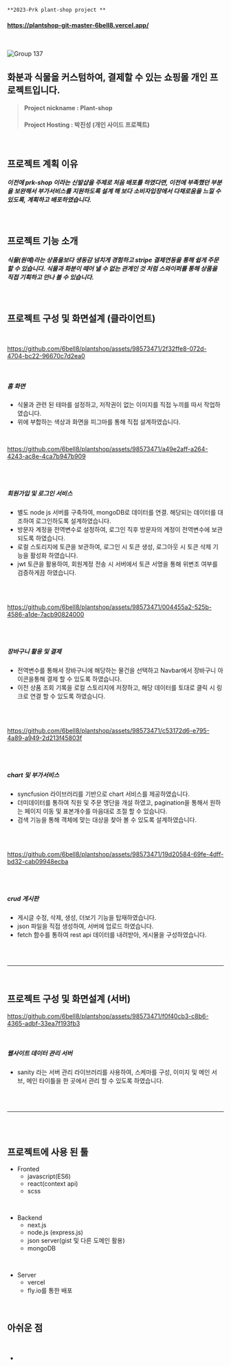 ```
**2023-Prk plant-shop project **
```
#### https://plantshop-git-master-6bell8.vercel.app/

<br/>

![Group 137](https://github.com/6bell8/plantshop/assets/98573471/73fecbea-7e5f-4431-953a-5311f0da471e)





## 화분과 식물을 커스텀하여, 결제할 수 있는 쇼핑몰 개인 프로젝트입니다.



> #### Project nickname : Plant-shop
> #### Project Hosting : 박진성 (개인 사이드 프로젝트)


<br/>


## 프로젝트 계획 이유

##### 이전에 prk-shop 이라는 신발샵을 주제로 처음 배포를 하였다면, 이전에 부족했던 부분을 보완해서 부가서비스를 지원하도록 설계 해 보다 소비자입장에서 다채로움을 느낄 수 있도록, 계획하고 배포하였습니다.
<br/>

## 프로젝트 기능 소개

##### 식물(원예)라는 상품을보다 생동감 넘치게 경험하고 stripe 결제연동을 통해 쉽게 주문할 수 있습니다. 식물과 화분이 떼어 낼 수 없는 관계인 것 처럼 스와이퍼를 통해 상품을 직접 기획하고 만나 볼 수 있습니다.

<br/>

## 프로젝트 구성 및 화면설계 (클라이언트)

<br/>


https://github.com/6bell8/plantshop/assets/98573471/2f32ffe8-072d-4704-bc22-96670c7d2ea0

<br/>

##### 홈 화면
+ 식물과 관련 된 테마를 설정하고, 저작권이 없는 이미지를 직접 누끼를 따서 작업하였습니다.
+ 위에 부합하는 색상과 화면을 피그마를 통해 직접 설계하였습니다. 

<br/>



https://github.com/6bell8/plantshop/assets/98573471/a49e2aff-a264-4243-ac8e-4ca7b947b909

<br/>

<br/>

##### 회원가입 및 로그인 서비스
+ 별도 node js 서버를 구축하여, mongoDB로 데이터를 연결. 해당되는 데이터를 대조하여 로그인하도록 설계하였습니다.
+ 방문자 계정을 전역변수로 설정하여, 로그인 직후 방문자의 계정이 전역변수에 보관 되도록 하였습니다.
+ 로컬 스토리지에 토큰을 보관하여, 로그인 시 토큰 생성, 로그아웃 시 토큰 삭제 기능을 활성화 하였습니다.
+ jwt 토큰을 활용하여, 회원계정 전송 시 서버에서 토큰 서명을 통해 위변조 여부를 검증하게끔 하였습니다.


<br/>
<br/>

https://github.com/6bell8/plantshop/assets/98573471/004455a2-525b-4586-a1de-7acb90824000

<br/>
<br/>

##### 장바구니 활용 및 결제
+ 전역변수를 통해서 장바구니에 해당하는 물건을 선택하고 Navbar에서 장바구니 아이콘을통해 결제 할 수 있도록 하였습니다.
+ 이전 상품 조회 기록을 로컬 스토리지에 저장하고, 해당 데이터를 토대로 클릭 시 링크로 연결 할 수 있도록 하였습니다.  

<br/>
<br/>

https://github.com/6bell8/plantshop/assets/98573471/c53172d6-e795-4a89-a949-2d213f45803f

<br/>
<br/>

##### chart 및 부가서비스
+ syncfusion 라이브러리를 기반으로 chart 서비스를 제공하였습니다.    
+ 더미데이터를 통하여 직원 및 주문 명단을 개설 하였고, pagination을 통해서 원하는 페이지 이동 및 표본개수를 마음대로 조절 할 수 있습니다.
+ 검색 기능을 통해 객체에 맞는 대상을 찾아 볼 수 있도록 설계하였습니다. 

<br/>
<br/>


https://github.com/6bell8/plantshop/assets/98573471/19d20584-69fe-4dff-bd32-cab09948ecba

<br/>
<br/>


##### crud 게시판
+ 게시글 수정, 삭제, 생성, 더보기 기능을 탑재하였습니다.
+ json 파일을 직접 생성하여, 서버에 업로드 하였습니다.
+ fetch 함수를 통하여 rest api 데이터를 내려받아, 게시물을 구성하였습니다. 

<br/>
<br/>

------------------

<br/>

## 프로젝트 구성 및 화면설계 (서버)

https://github.com/6bell8/plantshop/assets/98573471/f0f40cb3-c8b6-4365-adbf-33ea7f193fb3

<br/>

##### 웹사이트 데이터 관리 서버
+ sanity 라는 서버 관리 라이브러리를 사용하여, 스케마를 구성, 이미지 및 메인 서브, 메인 타이틀을 한 곳에서 관리 할 수 있도록 하였습니다.




<br/>

<br/>

------------------

<br/><br/>

## 프로젝트에 사용 된 툴

+ Fronted
  + javascript(ES6)
  + react(context api)
  + scss


<br/>

+ Backend 
  + next.js 
  + node.js (express.js)
  + json server(gist 및 다른 도메인 활용)
  + mongoDB
  
  
<br/>

+ Server 
  + vercel  
  + fly.io를 통한 배포 
  
  
<br/>  
  
## 아쉬운 점

<br/>


+ 
  
<br/>  







